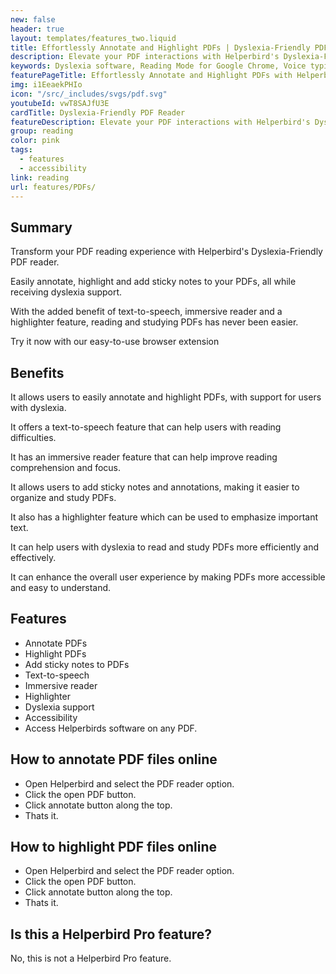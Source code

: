 ```yaml
---
new: false
header: true
layout: templates/features_two.liquid
title: Effortlessly Annotate and Highlight PDFs | Dyslexia-Friendly PDF Reader
description: Elevate your PDF interactions with Helperbird's Dyslexia-Friendly PDF Reader. Not only can you annotate, highlight, and add sticky notes, but you also gain the advantage of dyslexia support features. With integrated text-to-speech, Immersive Reader, and a highlighter tool, navigating and studying PDFs becomes a seamless experience. Try it now with our easy-to-use browser extension.
keywords: Dyslexia software, Reading Mode for Google Chrome, Voice typing for Chrome, Text to speech for Chrome, text reader, Immersive Reader, dyslexia fonts, accessibility software, dyslexia software, Helperbird for Edge, Helperbird for Firefox, Helperbird for Chrome, Opendyslexic for Chrome, OpenDyslexic
featurePageTitle: Effortlessly Annotate and Highlight PDFs with Helperbird's Dyslexia-Friendly PDF Reader
img: i1EeaekPHIo
icon: "/src/_includes/svgs/pdf.svg"
youtubeId: vwT8SAJfU3E
cardTitle: Dyslexia-Friendly PDF Reader
featureDescription: Elevate your PDF interactions with Helperbird's Dyslexia-Friendly PDF Reader. Not only can you annotate, highlight, and add sticky notes, but you also gain the advantage of dyslexia support features. With integrated text-to-speech, Immersive Reader, and a highlighter tool, navigating and studying PDFs becomes a seamless experience.
group: reading
color: pink
tags: 
  - features
  - accessibility
link: reading
url: features/PDFs/
---
```



## Summary

Transform your PDF reading experience with Helperbird's Dyslexia-Friendly PDF reader. 

Easily annotate, highlight and add sticky notes to your PDFs, all while receiving dyslexia support. 

With the added benefit of text-to-speech, immersive reader and a highlighter feature, reading and studying PDFs has never been easier. 

Try it now with our easy-to-use browser extension


## Benefits

It allows users to easily annotate and highlight PDFs, with support for users with dyslexia.

It offers a text-to-speech feature that can help users with reading difficulties.

It has an immersive reader feature that can help improve reading comprehension and focus.

It allows users to add sticky notes and annotations, making it easier to organize and study PDFs.

It also has a highlighter feature which can be used to emphasize important text.

It can help users with dyslexia to read and study PDFs more efficiently and effectively.

It can enhance the overall user experience by making PDFs more accessible and easy to understand.

## Features
- Annotate PDFs
- Highlight PDFs
- Add sticky notes to PDFs
- Text-to-speech
- Immersive reader
- Highlighter
- Dyslexia support
- Accessibility
- Access Helperbirds software on any PDF.



      





## How to annotate PDF files online

- Open Helperbird and select the PDF reader option.
- Click the open PDF button.
- Click annotate button along the top.
- Thats it.
      





## How to highlight PDF files online

- Open Helperbird and select the PDF reader option.
- Click the open PDF button.
- Click annotate button along the top.
- Thats it.


## Is this a Helperbird Pro feature?

No, this is not a Helperbird Pro feature.
      
